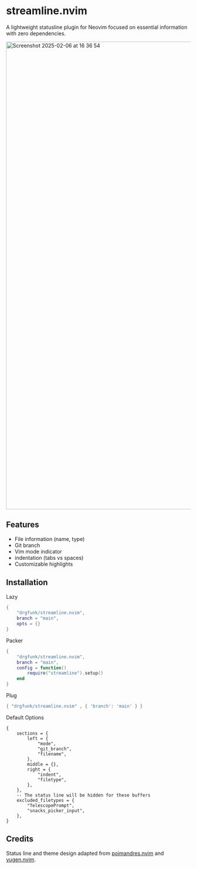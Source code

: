 # streamline.nvim
A lightweight statusline plugin for Neovim focused on essential information with zero dependencies.

<img width="1271" alt="Screenshot 2025-02-06 at 16 36 54" src="https://github.com/user-attachments/assets/7d8e43f0-dcee-44d8-ab2f-ddfb47f20d07" />


## Features

- File information (name, type)
- Git branch
- Vim mode indicator
- indentation (tabs vs spaces)
- Customizable highlights

## Installation 

Lazy
```lua
{
    "drgfunk/streamline.nvim", 
    branch = "main",
    opts = {}
}
```

Packer
```lua
{
    "drgfunk/streamline.nvim", 
    branch = "main",
    config = function()
        require("streamline").setup() 
    end
}
```

Plug
```lua
{ "drgfunk/streamline.nvim" , { 'branch': 'main' } }
```

Default Options
```
{
    sections = {
        left = {
            "mode",
            "git_branch",
			"filename",
		},
		middle = {},
		right = {
			"indent",
			"filetype",
		},
	},
	-- The status line will be hidden for these buffers
	excluded_filetypes = {
		"TelescopePrompt",
		"snacks_picker_input",
	},
}
```

## Credits

Status line and theme design adapted from [poimandres.nvim](https://github.com/olivercederborg/poimandres.nvim) and [yugen.nvim](https://github.com/bettervim/yugen.nvim).
